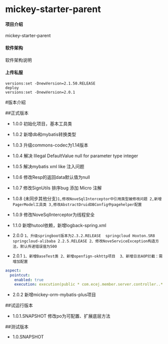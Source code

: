 # mickey-starter-parent

#### 项目介绍
mickey-starter-parent

#### 软件架构
软件架构说明

#### 上传私服
```
versions:set -DnewVersion=2.1.50.RELEASE
deploy
versions:set -DnewVersion=2.0.1
```
#版本介紹

##正式版本
* 1.0.0 初始化项目，基本工具类
* 1.0.2 新增db和mybatis转换类型
* 1.0.3 升级commons-codec为1.14版本
* 1.0.4 解决 Illegal DefaultValue null for parameter type integer
* 1.0.5 解决mybatis xml like 注入问题
* 1.0.6 修改Resp的返回data默认值为null
* 1.0.7 修改SignUtils 排序bug 添加 Micro 注解
* 1.0.8 (未同步其他分支)`1,修改NoveSqlInterceptor中引用类型被修改问题
         2,新增PagerModel工具类
         3,修改AbstractDruidDBConfig中pagehelper配置`
* 1.0.9 修改NoveSqlInterceptor为线程安全
* 1.1.0 新增hutool依赖，新增logback-spring.xml

* 2.0.0 `1、升级springboot版本为2.3.2.RELEASE 
                springcloud Hoxton.SR8
                springcloud-alibaba 2.2.5.RELEASE
         2、修改NoveServiceException构造方法，默认传递错误值为500`
  
* 2.0.1 `1、新增BaseTest类
         2、新增openfign-okhttp项目 
         3、新增日志AOP拦截：需增加配置`
  
``` yaml
aspect:
  pointcut:
    enabled: true
    execution: execution(public * com.ecej.member.server.controller..*.*(..))
```
* 2.0.2 新增mickey-orm-mybatis-plus项目

##试运行版本
* 1.0.1.SNAPSHOT 修改po为可配置、扩展底层方法

##测试版本
* 1.0.SNAPSHOT
